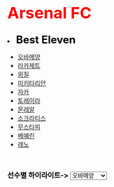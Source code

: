 <html>
  <head>
    <meta charset="utf-8">
    <title>아스날</title>
  </head>
  <body>
    <font size="4" color="red" ><h1>Arsenal FC</h1></font>
    <li><strong><font size="5" color="black">Best Eleven</font></strong></li>
    <ul>
      <li><a href="https://people.search.naver.com/search.naver?where=nexearch&query=%ED%94%BC%EC%97%90%EB%A5%B4%20%EC%98%A4%EB%B0%94%EB%A9%94%EC%96%91&sm=tab_etc&ie=utf8&key=PeopleService&os=479306" target="_blank" title="검색 결과로 이동">오바메양</a></li>
      <li><a href="https://people.search.naver.com/search.naver?where=nexearch&sm=tab_ppn&query=%EC%95%8C%EB%A0%89%EC%83%81%EB%93%9C%EB%A5%B4%EB%9D%BC%EC%B9%B4%EC%A0%9C%ED%8A%B8&os=240090&ie=utf8&key=PeopleService" target="_blank" title="검색 결과로 이동">라카제트</a></li>
      <li><a href="https://people.search.naver.com/search.naver?where=nexearch&sm=tab_ppn&query=%EB%A9%94%EC%88%98%ED%8A%B8%EC%99%B8%EC%A7%88&os=169954&ie=utf8&key=PeopleService" target="_blank" title="검색 결과로 이동">외질</a></li>
      <li><a href="https://people.search.naver.com/search.naver?where=nexearch&sm=tab_ppn&query=%ED%97%A8%EB%A6%AC%ED%81%AC%EB%AF%B8%ED%82%A4%ED%83%80%EB%A6%AC%EC%95%88&os=245531&ie=utf8&key=PeopleService" target="_blank" title="검색 결과로 이동">미키타리안</a></li>
      <li><a href="https://people.search.naver.com/search.naver?where=nexearch&sm=tab_ppn&query=%EA%B7%B8%EB%9D%BC%EB%8B%88%ED%8A%B8%EC%83%A4%EC%B9%B4&os=243949&ie=utf8&key=PeopleService" target="_blank" title="검색 결과로 이동">자카</a></li>
      <li><a href="https://people.search.naver.com/search.naver?where=nexearch&sm=tab_ppn&query=%EB%A3%A8%EC%B9%B4%EC%8A%A4%ED%86%A0%EB%A0%88%EC%9D%B4%EB%9D%BC&os=8124658&ie=utf8&key=PeopleService" target="_blank" title="검색 결과로 이동">토레이라</a></li>
      <li><a href="https://people.search.naver.com/search.naver?where=nexearch&sm=tab_ppn&query=%EB%82%98%EC%B4%88%EB%AA%AC%EB%A0%88%EC%95%8C&os=169469&ie=utf8&key=PeopleService" target="_blank" title="검색 결과로 이동">몬레알</a></li>
      <li><a href="https://people.search.naver.com/search.naver?where=nexearch&sm=tab_ppn&query=%EC%86%8C%ED%81%AC%EB%9D%BC%ED%8B%B0%EC%8A%A4%ED%8C%8C%ED%8C%8C%EC%8A%A4%ED%83%80%ED%86%A0%ED%8F%AC%EC%9A%B8%EB%A1%9C%EC%8A%A4&os=168018&ie=utf8&key=PeopleService" target="_blank" title="검색 결과로 이동">소크라티스</a></li>
      <li><a href="https://people.search.naver.com/search.naver?where=nexearch&sm=tab_ppn&query=%EC%8B%9C%EC%BD%94%EB%93%9C%EB%9E%80%EB%AC%B4%EC%8A%A4%ED%83%80%ED%94%BC&os=244729&ie=utf8&key=PeopleService" target="_blank" title="검색 결과로 이동">무스타피</a></li>
      <li><a href="https://people.search.naver.com/search.naver?where=nexearch&sm=tab_ppn&query=%EC%97%91%ED%86%A0%EB%A5%B4%EB%B2%A0%EC%98%88%EB%A6%B0&os=2337541&ie=utf8&key=PeopleService" target="_blank" title="검색 결과로 이동">베예린</a></li>
      <li><a href="https://people.search.naver.com/search.naver?where=nexearch&sm=tab_ppn&query=%EB%B2%A0%EB%A5%B8%ED%8A%B8%EB%A0%88%EB%85%B8&os=248172&ie=utf8&key=PeopleService" target="_blank" title="검색 결과로 이동">레노</a></li>
    </ul><br><br>
    <form action="https://daehyuck.github.io/Practice/" method="post">
      <font size="3" color="black" color2="red"><strong>선수별 하이라이트-></strong></font>
      <select name="highlight">
        <option value="red">오바메양</option>
        <option value="black">라카제트</option>
        <option value="blue">외질</option>
        <option value="red">미키타리안</option>
        <option value="black">자카</option>
        <option value="blue">토레이라</option>
        <option value="red">몬레알</option>
        <option value="black">소크라티스</option>
        <option value="blue">무스타피</option>
        <option value="red">베예린</option>
        <option value="black">레노</option>
        <input type="submit" value="이동">
      </select>
    </form>

  </body>
</html>
